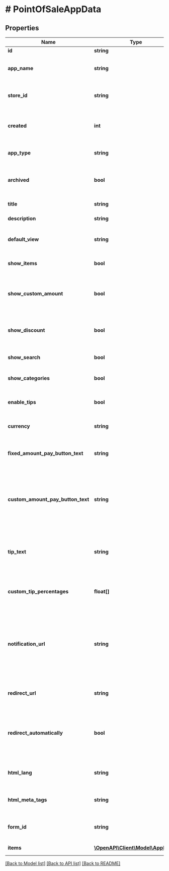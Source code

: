 # # PointOfSaleAppData

## Properties

Name | Type | Description | Notes
------------ | ------------- | ------------- | -------------
**id** | **string** | Id of the app | [optional]
**app_name** | **string** | Name given to the app when it was created | [optional]
**store_id** | **string** | Id of the store to which the app belongs | [optional]
**created** | **int** | UNIX timestamp for when the app was created | [optional]
**app_type** | **string** | Type of the app which was created | [optional]
**archived** | **bool** | If true, the app does not appear in the apps list by default. | [optional] [default to false]
**title** | **string** | Display title of the app | [optional]
**description** | **string** | App description | [optional]
**default_view** | **string** | App view type (e.g., static, cart, etc...) | [optional]
**show_items** | **bool** | Display item selection for keypad | [optional] [default to false]
**show_custom_amount** | **bool** | Whether the option to enter a custom amount is shown | [optional]
**show_discount** | **bool** | Whether the option to enter a discount is shown | [optional] [default to false]
**show_search** | **bool** | Display the search bar | [optional] [default to true]
**show_categories** | **bool** | Display the list of categories | [optional] [default to true]
**enable_tips** | **bool** | Whether the option to enter a tip is shown | [optional] [default to false]
**currency** | **string** | Currency used for the app | [optional]
**fixed_amount_pay_button_text** | **string** | Payment button text template for items with a set price | [optional]
**custom_amount_pay_button_text** | **string** | Payment button text which appears for items which allow user to input a custom amount | [optional]
**tip_text** | **string** | Prompt which appears next to the tip amount field if tipping is enabled | [optional]
**custom_tip_percentages** | **float[]** | Array of predefined tip percentage amounts | [optional]
**notification_url** | **string** | Callback notification url to POST to once when invoice is paid for and once when there are enough blockchain confirmations | [optional]
**redirect_url** | **string** | URL user is redirected to once invoice is paid | [optional]
**redirect_automatically** | **bool** | Whether user is redirected to specified redirect URL automatically after the invoice is paid | [optional]
**html_lang** | **string** | Used for SEO, the [HTML Lang](https://developer.mozilla.org/en-US/docs/Web/HTML/Global_attributes/lang) of the page | [optional]
**html_meta_tags** | **string** | Used for SEO, the [Meta tags](https://developer.mozilla.org/en-US/docs/Web/HTML/Element/meta) of the page | [optional]
**form_id** | **string** | Form ID to request customer data | [optional]
**items** | [**\OpenAPI\Client\Model\AppItem[]**](AppItem.md) | JSON object of app items | [optional]

[[Back to Model list]](../../README.md#models) [[Back to API list]](../../README.md#endpoints) [[Back to README]](../../README.md)
